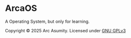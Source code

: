 # ArcaOS
A Operating System, but only for learning.

Copyright © 2025 Arc Asumity.
Licensed under [GNU GPLv3](/LICENSE)

